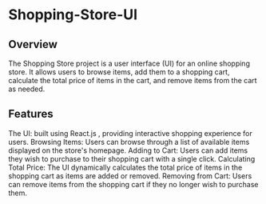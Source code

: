 # Shopping-Store-UI

## Overview
The Shopping Store project is a user interface (UI) for an online shopping store. It allows users to browse items, add them to a shopping cart, calculate the total price of items in the cart, 
and remove items from the cart as needed. 

## Features
The UI: built using React.js , providing interactive shopping experience for users.
Browsing Items: Users can browse through a list of available items displayed on the store's homepage.
Adding to Cart: Users can add items they wish to purchase to their shopping cart with a single click.
Calculating Total Price: The UI dynamically calculates the total price of items in the shopping cart as items are added or removed.
Removing from Cart: Users can remove items from the shopping cart if they no longer wish to purchase them.
